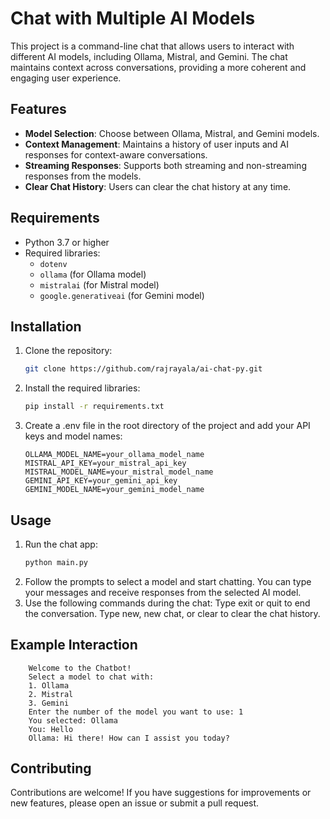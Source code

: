 # Chat with Multiple AI Models

This project is a command-line chat that allows users to interact with different AI models, including Ollama, Mistral, and Gemini. The chat maintains context across conversations, providing a more coherent and engaging user experience.

## Features

- **Model Selection**: Choose between Ollama, Mistral, and Gemini models.
- **Context Management**: Maintains a history of user inputs and AI responses for context-aware conversations.
- **Streaming Responses**: Supports both streaming and non-streaming responses from the models.
- **Clear Chat History**: Users can clear the chat history at any time.

## Requirements

- Python 3.7 or higher
- Required libraries:
  - `dotenv`
  - `ollama` (for Ollama model)
  - `mistralai` (for Mistral model)
  - `google.generativeai` (for Gemini model)

## Installation

1. Clone the repository:
   ```bash
   git clone https://github.com/rajrayala/ai-chat-py.git
2. Install the required libraries:
    ```bash
    pip install -r requirements.txt
3. Create a .env file in the root directory of the project and add your API keys and model names:
    ```text
    OLLAMA_MODEL_NAME=your_ollama_model_name
    MISTRAL_API_KEY=your_mistral_api_key
    MISTRAL_MODEL_NAME=your_mistral_model_name
    GEMINI_API_KEY=your_gemini_api_key
    GEMINI_MODEL_NAME=your_gemini_model_name
    ```

## Usage
1. Run the chat app:
    ```bash
    python main.py
2. Follow the prompts to select a model and start chatting. You can type your messages and receive responses from the selected AI model.
3. Use the following commands during the chat:
    Type exit or quit to end the conversation.
    Type new, new chat, or clear to clear the chat history.

## Example Interaction
```text
    Welcome to the Chatbot!
    Select a model to chat with:
    1. Ollama
    2. Mistral
    3. Gemini
    Enter the number of the model you want to use: 1
    You selected: Ollama
    You: Hello
    Ollama: Hi there! How can I assist you today?
```

## Contributing
Contributions are welcome! If you have suggestions for improvements or new features, please open an issue or submit a pull request.
